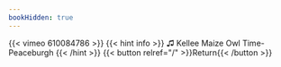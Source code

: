 ```yaml
---
bookHidden: true
---
```


{{< vimeo 610084786 >}}
{{< hint info >}}
♫ Kellee Maize Owl Time- Peaceburgh
{{< /hint >}}
{{< button relref="/" >}}Return{{< /button >}}
